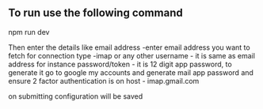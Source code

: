 ## To run use the following command
npm run dev

Then enter the details like 
email address -enter email address you want to fetch for
connection type -imap or any other
username - it is same as email address for instance
password/token - it is 12 digit app password, to generate it go to google my accounts and generate mail app password and ensure 2 factor authentication is on
host - imap.gmail.com

on submitting configuration will be saved

